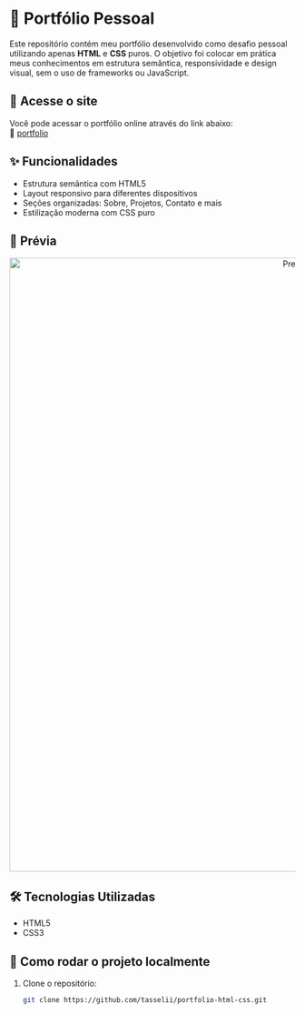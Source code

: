 # 💼 Portfólio Pessoal

Este repositório contém meu portfólio desenvolvido como desafio pessoal utilizando apenas **HTML** e **CSS** puros. O objetivo foi colocar em prática meus conhecimentos em estrutura semântica, responsividade e design visual, sem o uso de frameworks ou JavaScript.

## 🚀 Acesse o site

Você pode acessar o portfólio online através do link abaixo:  
🔗 [portfolio](https://tasselii.github.io/portfolio-html-css)

## ✨ Funcionalidades

- Estrutura semântica com HTML5  
- Layout responsivo para diferentes dispositivos  
- Seções organizadas: Sobre, Projetos, Contato e mais  
- Estilização moderna com CSS puro


## 📸 Prévia

<div align="center">
  <img src="https://github.com/user-attachments/assets/a3036ed2-06a8-4220-b693-ad2ccb249a41" alt="Preview do portfólio" width="1080" />
</div>


## 🛠️ Tecnologias Utilizadas

- HTML5  
- CSS3


## 📁 Como rodar o projeto localmente

1. Clone o repositório:
   ```bash
   git clone https://github.com/tasselii/portfolio-html-css.git
